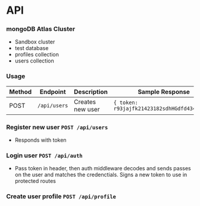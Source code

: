 # API

### mongoDB Atlas Cluster

- Sandbox cluster
- test database
- profiles collection
- users collection

### Usage

| Method | Endpoint     | Description      | Sample Response                              |
| ------ | ------------ | ---------------- | -------------------------------------------- |
| POST   | `/api/users` | Creates new user | `{ token: r93jajfk21423182sdhHGdfd4343ssdf}` |

### Register new user `POST /api/users`

- Responds with token

### Login user `POST /api/auth`

- Pass token in header, then auth middleware decodes and sends passes on the user and matches the credenctials. Signs a new token to use in protected routes

### Create user profile `POST /api/profile`
